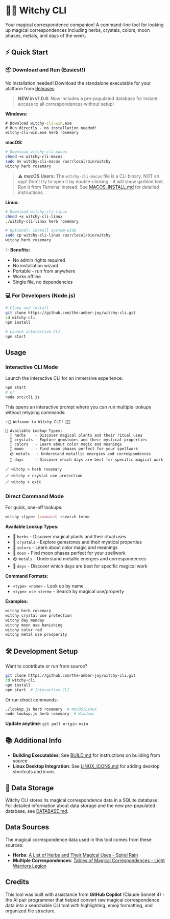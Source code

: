 # 🧙✨ Witchy CLI

Your magical correspondence companion! A command-line tool for looking up magical correspondences including herbs, crystals, colors, moon phases, metals, and days of the week.

## ⚡ Quick Start

### 📦 Download and Run (Easiest!)

No installation needed! Download the standalone executable for your platform from [Releases](https://github.com/the-amber-joy/witchy-cli/releases):

> **NEW in v1.0.6**: Now includes a pre-populated database for instant access to all correspondences without setup!

**Windows:**

```cmd
# Download witchy-cli-win.exe
# Run directly - no installation needed!
witchy-cli-win.exe herb rosemary
```

**macOS:**

```bash
# Download witchy-cli-macos
chmod +x witchy-cli-macos
sudo mv witchy-cli-macos /usr/local/bin/witchy
witchy herb rosemary
```

> ⚠️ **macOS Users:** The `witchy-cli-macos` file is a CLI binary, NOT an app! Don't try to open it by double-clicking - it will show garbled text. Run it from Terminal instead. See [MACOS_INSTALL.md](MACOS_INSTALL.md) for detailed instructions.

**Linux:**

```bash
# Download witchy-cli-linux
chmod +x witchy-cli-linux
./witchy-cli-linux herb rosemary

# Optional: Install system-wide
sudo cp witchy-cli-linux /usr/local/bin/witchy
witchy herb rosemary
```

✨ **Benefits:**

- No admin rights required
- No installation wizard
- Portable - run from anywhere
- Works offline
- Single file, no dependencies

### 💻 For Developers (Node.js)

```bash
# Clone and install
git clone https://github.com/the-amber-joy/witchy-cli.git
cd witchy-cli
npm install

# Launch interactive CLI
npm start
```

## Usage

### Interactive CLI Mode

Launch the interactive CLI for an immersive experience:

```bash
npm start
# or
node src/cli.js
```

This opens an interactive prompt where you can run multiple lookups without retyping commands:

```
✨🧙 Welcome to Witchy CLI! 🔮✨

🌟 Available Lookup Types:
  🌿 herbs    - Discover magical plants and their ritual uses
  💎 crystals - Explore gemstones and their mystical properties
  🎨 colors   - Learn about color magic and meanings
  🌙 moon     - Find moon phases perfect for your spellwork
  🪨 metals   - Understand metallic energies and correspondences
  📅 days     - Discover which days are best for specific magical work

🪄 witchy > herb rosemary
🪄 witchy > crystal use protection
🪄 witchy > exit
```

### Direct Command Mode

For quick, one-off lookups:

```bash
witchy <type> [command] <search-term>
```

**Available Lookup Types:**

- 🌿 `herbs` - Discover magical plants and their ritual uses
- 💎 `crystals` - Explore gemstones and their mystical properties
- 🎨 `colors` - Learn about color magic and meanings
- 🌙 `moon` - Find moon phases perfect for your spellwork
- 🪨 `metals` - Understand metallic energies and correspondences
- 📅 `days` - Discover which days are best for specific magical work

**Command Formats:**

- `<type> <name>` - Look up by name
- `<type> use <term>` - Search by magical use/property

**Examples:**

```bash
witchy herb rosemary
witchy crystal use protection
witchy day monday
witchy moon use banishing
witchy color red
witchy metal use prosperity
```

## 🛠️ Development Setup

Want to contribute or run from source?

```bash
git clone https://github.com/the-amber-joy/witchy-cli.git
cd witchy-cli
npm install
npm start  # Interactive CLI
```

Or run direct commands:

```bash
./lookup.js herb rosemary  # macOS/Linux
node lookup.js herb rosemary  # Windows
```

**Update anytime**: `git pull origin main`

## 📚 Additional Info

- **Building Executables**: See [BUILD.md](BUILD.md) for instructions on building from source
- **Linux Desktop Integration**: See [LINUX_ICONS.md](LINUX_ICONS.md) for adding desktop shortcuts and icons

## 📂 Data Storage

Witchy CLI stores its magical correspondence data in a SQLite database. For detailed information about data storage and the new pre-populated database, see [DATABASE.md](DATABASE.md).

## Data Sources

The magical correspondence data used in this tool comes from these sources:

- **Herbs**: [A List of Herbs and Their Magical Uses - Spiral Rain](https://spiralrain.ca/blogs/blog-posts/a-list-of-herbs-and-their-magickal-uses)
- **Multiple Correspondences**: [Tables of Magical Correspondences - Light Warriors Legion](https://lightwarriorslegion.com/tables-of-magickal-correspondences/)

## Credits

This tool was built with assistance from **GitHub Copilot** (Claude Sonnet 4) - the AI pair programmer that helped convert raw magical correspondence data into a searchable CLI tool with highlighting, emoji formatting, and organized file structure.
